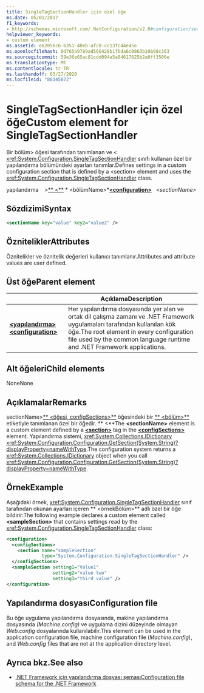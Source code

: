 ```yaml
---
title: SingleTagSectionHandler için özel öğe
ms.date: 05/01/2017
f1_keywords:
- http://schemas.microsoft.com/.NetConfiguration/v2.0#configuration/sectionName
helpviewer_keywords:
- custom element
ms.assetid: e62056c6-b351-40eb-afc0-cc13fc44e45e
ms.openlocfilehash: 0d765a9789ad566428b1fbda6c0863b10b98c363
ms.sourcegitcommit: 59e36e65ac81cdd094a5a84617625b2a0ff3506e
ms.translationtype: MT
ms.contentlocale: tr-TR
ms.lasthandoff: 03/27/2020
ms.locfileid: "80345072"
---
```

# <a name="custom-element-for-singletagsectionhandler"></a><span data-ttu-id="3c7e4-102">SingleTagSectionHandler için özel öğe</span><span class="sxs-lookup"><span data-stu-id="3c7e4-102">Custom element for SingleTagSectionHandler</span></span>

<span data-ttu-id="3c7e4-103">Bir bölüm> öğesi tarafından tanımlanan ve \< <xref:System.Configuration.SingleTagSectionHandler> sınıfı kullanan özel bir yapılandırma bölümündeki ayarları tanımlar.</span><span class="sxs-lookup"><span data-stu-id="3c7e4-103">Defines settings in a custom configuration section that is defined by a \<section> element and uses the <xref:System.Configuration.SingleTagSectionHandler> class.</span></span>

<span data-ttu-id="3c7e4-104">yapılandırma &nbsp; &nbsp;>[\*\* \<\*\*](configuration-element.md) \* \<bölümName>\*</span><span class="sxs-lookup"><span data-stu-id="3c7e4-104">[**\<configuration>**](configuration-element.md) &nbsp;&nbsp;*\<sectionName>*</span></span>

## <a name="syntax"></a><span data-ttu-id="3c7e4-105">Sözdizimi</span><span class="sxs-lookup"><span data-stu-id="3c7e4-105">Syntax</span></span>

```xml
<sectionName key="value" key2="value2" />
```

## <a name="attributes"></a><span data-ttu-id="3c7e4-106">Öznitelikler</span><span class="sxs-lookup"><span data-stu-id="3c7e4-106">Attributes</span></span>

<span data-ttu-id="3c7e4-107">Öznitelikler ve öznitelik değerleri kullanıcı tanımlanır.</span><span class="sxs-lookup"><span data-stu-id="3c7e4-107">Attributes and attribute values are user defined.</span></span>

## <a name="parent-element"></a><span data-ttu-id="3c7e4-108">Üst öğe</span><span class="sxs-lookup"><span data-stu-id="3c7e4-108">Parent element</span></span>

|     | <span data-ttu-id="3c7e4-109">Açıklama</span><span class="sxs-lookup"><span data-stu-id="3c7e4-109">Description</span></span> |
| --- | ----------- |
| [<span data-ttu-id="3c7e4-110">**\<yapılandırma>**</span><span class="sxs-lookup"><span data-stu-id="3c7e4-110">**\<configuration>**</span></span>](configuration-element.md) | <span data-ttu-id="3c7e4-111">Her yapılandırma dosyasında yer alan ve ortak dil çalışma zamanı ve .NET Framework uygulamaları tarafından kullanılan kök öğe.</span><span class="sxs-lookup"><span data-stu-id="3c7e4-111">The root element in every configuration file used by the common language runtime and .NET Framework applications.</span></span> |

## <a name="child-elements"></a><span data-ttu-id="3c7e4-112">Alt öğeleri</span><span class="sxs-lookup"><span data-stu-id="3c7e4-112">Child elements</span></span>

<span data-ttu-id="3c7e4-113">None</span><span class="sxs-lookup"><span data-stu-id="3c7e4-113">None</span></span>

## <a name="remarks"></a><span data-ttu-id="3c7e4-114">Açıklamalar</span><span class="sxs-lookup"><span data-stu-id="3c7e4-114">Remarks</span></span>

<span data-ttu-id="3c7e4-115">sectionName>[\*\* \<öğesi, configSections>\*\*](configsections-element-for-configuration.md) öğesindeki bir [\*\* \<bölüm>\*\*](section-element.md) etiketiyle tanımlanan özel bir öğedir. \*\* \<\*\*</span><span class="sxs-lookup"><span data-stu-id="3c7e4-115">The **\<sectionName>** element is a custom element defined by a [**\<section>**](section-element.md) tag in the [**\<configSections>**](configsections-element-for-configuration.md) element.</span></span> <span data-ttu-id="3c7e4-116">Yapılandırma sistemi, <xref:System.Collections.IDictionary> <xref:System.Configuration.Configuration.GetSection(System.String)?displayProperty=nameWithType>.</span><span class="sxs-lookup"><span data-stu-id="3c7e4-116">The configuration system returns a <xref:System.Collections.IDictionary> object when you call <xref:System.Configuration.Configuration.GetSection(System.String)?displayProperty=nameWithType>.</span></span>

## <a name="example"></a><span data-ttu-id="3c7e4-117">Örnek</span><span class="sxs-lookup"><span data-stu-id="3c7e4-117">Example</span></span>

<span data-ttu-id="3c7e4-118">Aşağıdaki örnek, <xref:System.Configuration.SingleTagSectionHandler> sınıf tarafından okunan ayarları içeren \*\* \<örnekBölüm>\*\* adlı özel bir öğe bildirir:</span><span class="sxs-lookup"><span data-stu-id="3c7e4-118">The following example declares a custom element called **\<sampleSection>** that contains settings read by the <xref:System.Configuration.SingleTagSectionHandler> class:</span></span>

```xml
<configuration>
  <configSections>
    <section name="sampleSection"
             type="System.Configuration.SingleTagSectionHandler" />
  </configSections>
  <sampleSection setting1="Value1"
                 setting2="value two"
                 setting3="third value" />
</configuration>
```

## <a name="configuration-file"></a><span data-ttu-id="3c7e4-119">Yapılandırma dosyası</span><span class="sxs-lookup"><span data-stu-id="3c7e4-119">Configuration file</span></span>

<span data-ttu-id="3c7e4-120">Bu öğe uygulama yapılandırma dosyasında, makine yapılandırma dosyasında *(Machine.config)* ve uygulama dizini düzeyinde olmayan *Web.config* dosyalarında kullanılabilir.</span><span class="sxs-lookup"><span data-stu-id="3c7e4-120">This element can be used in the application configuration file, machine configuration file (*Machine.config*), and *Web.config* files that are not at the application directory level.</span></span>

## <a name="see-also"></a><span data-ttu-id="3c7e4-121">Ayrıca bkz.</span><span class="sxs-lookup"><span data-stu-id="3c7e4-121">See also</span></span>

- [<span data-ttu-id="3c7e4-122">.NET Framework için yapılandırma dosyası şeması</span><span class="sxs-lookup"><span data-stu-id="3c7e4-122">Configuration file schema for the .NET Framework</span></span>](index.md)

